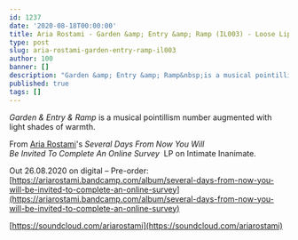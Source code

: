 ```yaml
---
id: 1237
date: '2020-08-18T00:00:00'
title: Aria Rostami - Garden &amp; Entry &amp; Ramp (IL003) - Loose Lips
type: post
slug: aria-rostami-garden-entry-ramp-il003
author: 100
banner: []
description: "Garden &amp; Entry &amp; Ramp&nbsp;is a musical pointillism number augmented with light shades of warmth. From Aria Rostami&#39;s Several Days From Now You WillBe Invited To Complete An Online Survey\L LP on Intimate Inanimate. Out 26.08.2020 on digital &#8211; Pre-order: https://ariarostami.bandcamp.com/album/several-days-from-now-you-will-be-invited-to-complete-an-online-survey https://soundcloud.com/ariarostami [...]Read More..."
published: true
tags: []
---
```

_Garden & Entry & Ramp_ is a musical pointillism number augmented with light shades of warmth.

From [Aria Rostami](https://ariarostami.bandcamp.com/)'s _Several Days From Now You Will  
Be Invited To Complete An Online Survey_  LP on Intimate Inanimate.

Out 26.08.2020 on digital – Pre-order: [](https://ariarostami.bandcamp.com/album/several-days-from-now-you-will-be-invited-to-complete-an-online-survey)[https://ariarostami.bandcamp.com/album/several-days-from-now-you-will-be-invited-to-complete-an-online-survey](https://ariarostami.bandcamp.com/album/several-days-from-now-you-will-be-invited-to-complete-an-online-survey)

[https://soundcloud.com/ariarostami](https://soundcloud.com/ariarostami)